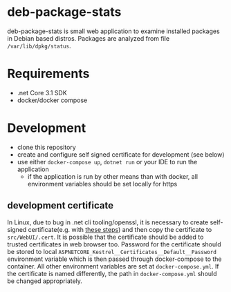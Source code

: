 # deb-package-stats

deb-package-stats is small web application to examine installed packages in Debian based distros. Packages are analyzed from file `/var/lib/dpkg/status`.

# Requirements
- .net Core 3.1 SDK
- docker/docker compose

# Development
- clone this repository
- create and configure self signed certificate for development (see below)
- use either `docker-compose up`, `dotnet run` or your IDE to run the application
    * if the application is run by other means than with docker, all environment variables should be set locally for https
 
## development certificate
In Linux, due to bug in .net cli tooling/openssl, it is necessary to create self-signed certificate(e.g. with [these steps](https://stackoverflow.com/a/59702094)) and then copy the certificate to `src/WebUI/.cert`. It is possible that the certificate should be added to trusted certificates in web browser too. Password for the certificate should be stored to local `ASPNETCORE_Kestrel__Certificates__Default__Password` environment variable which is then passed through docker-compose to the container. All other environment variables are set at `docker-compose.yml`. If the certificate is named differently, the path in `docker-compose.yml` should be changed appropriately.